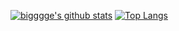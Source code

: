 [![bigggge's github stats](https://github-readme-stats.vercel.app/api?username=bigggge)](https://github.com/anuraghazra/github-readme-stats)
[![Top Langs](https://github-readme-stats.vercel.app/api/top-langs/?username=bigggge)](https://github.com/anuraghazra/github-readme-stats)
